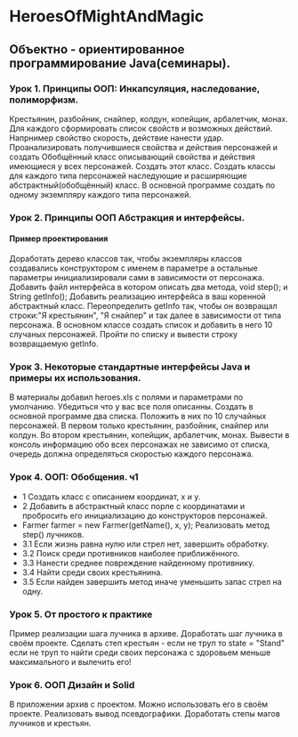 # HeroesOfMightAndMagic

## Объектно - ориентированное программирование Java(семинары).
### Урок 1.  Принципы ООП: Инкапсуляция, наследование, полиморфизм.
Крестьянин, разбойник, снайпер, колдун, копейщик, арбалетчик, монах. Для каждого сформировать список свойств и возможных действий. 
Напрнимер свойство скорость, действие нанести удар. Проанализировать получившиеся свойства и действия персонажей и создать 
Обобщённый класс описывающий свойства и действия имеющиеся у всех персонажей. Создать этот класс. 
Создать классы для каждого типа персонажей наследующие и расширяющие абстрактный(обобщённый) класс. 
В основной программе создать по одному экземпляру каждого типа персонажей.

### Урок 2. Принципы ООП Абстракция и интерфейсы. 
#### Пример проектирования
Доработать дерево классов так, чтобы экземпляры классов создавались конструктором с именем в параметре а остальные параметры 
инициализировали сами в зависимости от персонажа. Добавить файл интерфейса в котором описать два метода, void step(); и String getInfo(); 
Добавить реализацию интерфейса в ваш коренной абстрактный класс. Переопределить getInfo так, чтобы он возвращал строки:"Я крестьянин", 
"Я снайпер" и так далее в зависимости от типа персонажа. 
В основном классе создать список и добавить в него 10 случаных персонажей. Пройти по списку и вывести строку возвращаемую getInfo.



### Урок 3. Некоторые стандартные интерфейсы Java и примеры их использования.
В материалы добавил heroes.xls с полями и параметрами по умолчанию. Убедиться что у вас все поля описанны. 
Создать в основной программе два списка. Положить в них по 10 случайных персонажей. 
В первом только крестьянин, разбойник, снайпер или колдун. Во втором крестьянин, копейщик, арбалетчик, монах. 
Вывести в консоль информацию обо всех персонажах не зависимо от списка, очередь должна определяться скоростью каждого персонажа.

### Урок 4. ООП: Обобщения. ч1
- 1 Создать класс с описанием координат, x и y.
- 2 Добавить в абстрактный класс порле с координатами и пробросить его инициализацию до конструкторов персонажей. 
- Farmer farmer = new Farmer(getName(), x, y);
Реализовать метод step() лучников. 
- 3.1 Если жизнь равна нулю или стрел нет, завершить обработку. 
- 3.2 Поиск среди противников наиболее приближённого. 
- 3.3 Нанести среднее повреждение найденному противнику. 
- 3.4 Найти среди своих крестьянина. 
- 3.5 Если найден завершить метод иначе уменьшить запас стрел на одну.

### Урок 5. От простого к практике
Пример реализации шага лучника в архиве. Доработать шаг лучника в своём проекте. Сделать степ крестьян - если не труп то state = "Stand"
если не труп то найти среди своих персонажа с здоровьем меньше максимального и вылечить его!

### Урок 6. ООП Дизайн и Solid
В приложении архив с проектом. Можно использовать его в своём проекте. Реализовать вывод псевдографики. 
Доработать степы магов лучников и крестьян.
